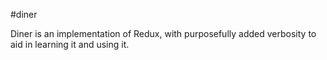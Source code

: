 #diner

Diner is an implementation of Redux, with purposefully added verbosity to aid in learning it and using it.
